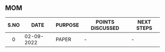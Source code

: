 ## MOM

|  S.NO |  DATE   |  PURPOSE   |   POINTS DISCUSSED  |  NEXT STEPS |
|:-------:|---------|------------|---------------------|-------------|
|0|02-09-2022|PAPER|-|-| 
